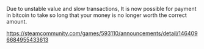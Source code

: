 Due to unstable value and slow transactions, It is now possible for payment in bitcoin to take so long that your money is no longer worth the correct amount.

https://steamcommunity.com/games/593110/announcements/detail/1464096684955433613